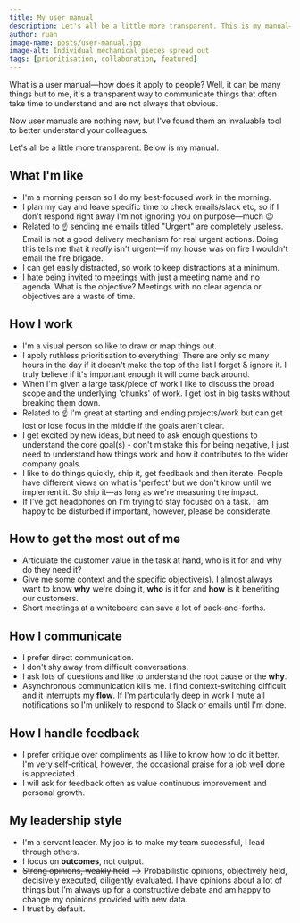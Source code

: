 ```yaml
---
title: My user manual
description: Let's all be a little more transparent. This is my manual—how I work, how to get the best out of me, how I communicate and how I handle feedback.
author: ruan
image-name: posts/user-manual.jpg
image-alt: Individual mechanical pieces spread out
tags: [prioritisation, collaboration, featured]
---
```


What is a user manual—how does it apply to people? Well, it can be many things but to me, it's a transparent way to communicate things that often take time to understand and are not always that obvious.

Now user manuals are nothing new, but I've found them an invaluable tool to better understand your colleagues.

Let's all be a little more transparent. Below is my manual.

## What I'm like

- I'm a morning person so I do my best-focused work in the morning.
- I plan my day and leave specific time to check emails/slack etc, so if I don't respond right away I'm not ignoring you on purpose—much 😉
- Related to ☝️ sending me emails titled "Urgent" are completely useless. Email is not a good delivery mechanism for real urgent actions. Doing this tells me that it _really_ isn't urgent—if my house was on fire I wouldn't email the fire brigade.
- I can get easily distracted, so work to keep distractions at a minimum.
- I hate being invited to meetings with just a meeting name and no agenda. What is the objective? Meetings with no clear agenda or objectives are a waste of time.

## How I work

- I'm a visual person so like to draw or map things out.
- I apply ruthless prioritisation to everything! There are only so many hours in the day if it doesn't make the top of the list I forget & ignore it. I truly believe if it's important enough it will come back around.
- When I'm given a large task/piece of work I like to discuss the broad scope and the underlying 'chunks' of work. I get lost in big tasks without breaking them down.
- Related to ☝️ I'm great at starting and ending projects/work but can get lost or lose focus in the middle if the goals aren't clear.
- I get excited by new ideas, but need to ask enough questions to understand the core goal(s) - don't mistake this for being negative, I just need to understand how things work and how it contributes to the wider company goals.
- I like to do things quickly, ship it, get feedback and then iterate. People have different views on what is 'perfect' but we don't know until we implement it. So ship it—as long as we're measuring the impact.
- If I've got headphones on I'm trying to stay focused on a task. I am happy to be disturbed if important, however, please be considerate.

## How to get the most out of me

- Articulate the customer value in the task at hand, who is it for and why do they need it?
- Give me some context and the specific objective(s). I almost always want to know **why** we're doing it, **who** is it for and **how** is it benefiting our customers.
- Short meetings at a whiteboard can save a lot of back-and-forths.

## How I communicate

- I prefer direct communication.
- I don't shy away from difficult conversations.
- I ask lots of questions and like to understand the root cause or the **why**.
- Asynchronous communication kills me. I find context-switching difficult and it interrupts my **flow**. If I'm particularly deep in work I mute all notifications so I'm unlikely to respond to Slack or emails until I'm done.

## How I handle feedback

- I prefer critique over compliments as I like to know how to do it better. I'm very self-critical, however, the occasional praise for a job well done is appreciated.
- I will ask for feedback often as value continuous improvement and personal growth.

## My leadership style

- I'm a servant leader. My job is to make my team successful, I lead through others.
- I focus on **outcomes**, not output.
- ~~Strong opinions, weakly held~~ —> Probabilistic opinions, objectively held, decisively executed, diligently evaluated. I have opinions about a lot of things but I’m always up for a constructive debate and am happy to change my opinions provided with new data.
- I trust by default.

